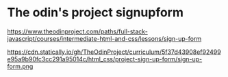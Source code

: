 # The odin's project signupform

https://www.theodinproject.com/paths/full-stack-javascript/courses/intermediate-html-and-css/lessons/sign-up-form

https://cdn.statically.io/gh/TheOdinProject/curriculum/5f37d43908ef92499e95a9b90fc3cc291a95014c/html_css/project-sign-up-form/sign-up-form.png

